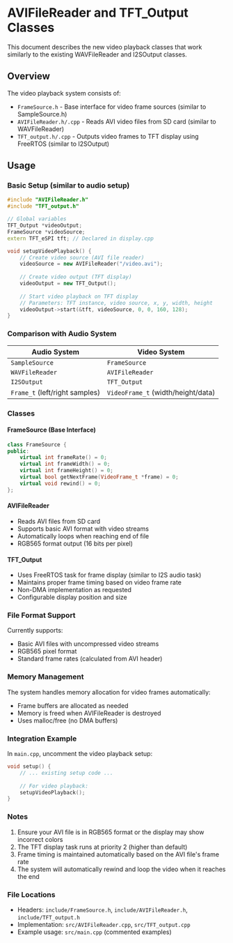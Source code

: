 # AVIFileReader and TFT_Output Classes

This document describes the new video playback classes that work similarly to the existing WAVFileReader and I2SOutput classes.

## Overview

The video playback system consists of:
- `FrameSource.h` - Base interface for video frame sources (similar to SampleSource.h)
- `AVIFileReader.h/.cpp` - Reads AVI video files from SD card (similar to WAVFileReader)
- `TFT_output.h/.cpp` - Outputs video frames to TFT display using FreeRTOS (similar to I2SOutput)

## Usage

### Basic Setup (similar to audio setup)

```cpp
#include "AVIFileReader.h"
#include "TFT_output.h"

// Global variables
TFT_Output *videoOutput;
FrameSource *videoSource;
extern TFT_eSPI tft; // Declared in display.cpp

void setupVideoPlayback() {
    // Create video source (AVI file reader)
    videoSource = new AVIFileReader("/video.avi");
    
    // Create video output (TFT display)
    videoOutput = new TFT_Output();
    
    // Start video playback on TFT display
    // Parameters: TFT instance, video source, x, y, width, height
    videoOutput->start(&tft, videoSource, 0, 0, 160, 128);
}
```

### Comparison with Audio System

| Audio System | Video System |
|--------------|--------------|
| `SampleSource` | `FrameSource` |
| `WAVFileReader` | `AVIFileReader` |
| `I2SOutput` | `TFT_Output` |
| `Frame_t` (left/right samples) | `VideoFrame_t` (width/height/data) |

### Classes

#### FrameSource (Base Interface)
```cpp
class FrameSource {
public:
    virtual int frameRate() = 0;
    virtual int frameWidth() = 0;
    virtual int frameHeight() = 0;
    virtual bool getNextFrame(VideoFrame_t *frame) = 0;
    virtual void rewind() = 0;
};
```

#### AVIFileReader
- Reads AVI files from SD card
- Supports basic AVI format with video streams
- Automatically loops when reaching end of file
- RGB565 format output (16 bits per pixel)

#### TFT_Output
- Uses FreeRTOS task for frame display (similar to I2S audio task)
- Maintains proper frame timing based on video frame rate
- Non-DMA implementation as requested
- Configurable display position and size

### File Format Support

Currently supports:
- Basic AVI files with uncompressed video streams
- RGB565 pixel format
- Standard frame rates (calculated from AVI header)

### Memory Management

The system handles memory allocation for video frames automatically:
- Frame buffers are allocated as needed
- Memory is freed when AVIFileReader is destroyed
- Uses malloc/free (no DMA buffers)

### Integration Example

In `main.cpp`, uncomment the video playback setup:
```cpp
void setup() {
    // ... existing setup code ...
    
    // For video playback:
    setupVideoPlayback();
}
```

### Notes

1. Ensure your AVI file is in RGB565 format or the display may show incorrect colors
2. The TFT display task runs at priority 2 (higher than default)
3. Frame timing is maintained automatically based on the AVI file's frame rate
4. The system will automatically rewind and loop the video when it reaches the end

### File Locations

- Headers: `include/FrameSource.h`, `include/AVIFileReader.h`, `include/TFT_output.h`
- Implementation: `src/AVIFileReader.cpp`, `src/TFT_output.cpp`
- Example usage: `src/main.cpp` (commented examples)
